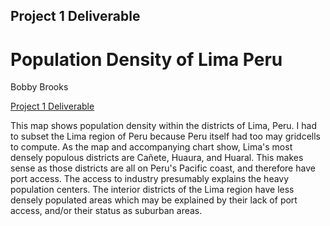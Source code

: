 ## Project 1 Deliverable

# Population Density of Lima Peru

Bobby Brooks


[Project 1 Deliverable](https://github.com/bobbybWM/Workshop-1/blob/master/LIMA.png)



This map shows population density within the districts of Lima, Peru. I had to subset the Lima region of Peru because Peru itself had too may gridcells to compute. As the map and accompanying chart show, Lima's most densely populous districts are Cañete, Huaura, and Huaral. This makes sense as those districts are all on Peru's Pacific coast, and therefore have port access. The access to industry presumably explains the heavy population centers. The interior districts of the Lima region have less densely populated areas which may be explained by their lack of port access, and/or their status as suburban areas.
